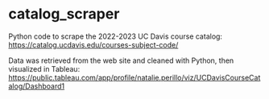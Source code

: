 # catalog_scraper
Python code to scrape the 2022-2023 UC Davis course catalog: https://catalog.ucdavis.edu/courses-subject-code/

Data was retrieved from the web site and cleaned with Python, then visualized in Tableau: https://public.tableau.com/app/profile/natalie.perillo/viz/UCDavisCourseCatalog/Dashboard1

